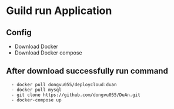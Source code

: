 # Guild run Application
## Config  
- Download Docker
- Download Docker compose
## After download successfully run command
      - docker pull dongvu055/deploycloud:duan
      - docker pull mysql
      - git clone https://github.com/dongvu055/DuAn.git
      - docker-compose up
